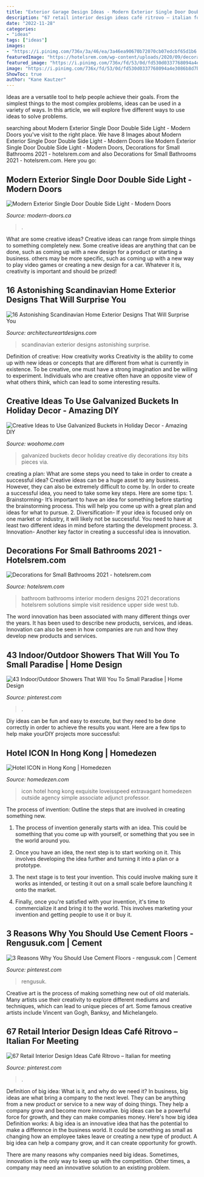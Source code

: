 ```yaml
---
title: "Exterior Garage Design Ideas - Modern Exterior Single Door Double Side Light"
description: "67 retail interior design ideas café ritrovo – italian for meeting"
date: "2022-11-28"
categories:
- "ideas"
tags: ["ideas"]
images:
- "https://i.pinimg.com/736x/3a/46/ea/3a46ea90670b72070cb07edcbf65d1b6.jpg"
featuredImage: "https://hotelsrem.com/wp-content/uploads/2020/09/decorations-for-small-bathrooms-fresh-30-small-bathroom-design-ideas-small-bathroom-solutions-of-decorations-for-small-bathrooms.jpg"
featured_image: "https://i.pinimg.com/736x/fd/53/0d/fd530d0337768094a4e3086b8d7b404f.jpg"
image: "https://i.pinimg.com/736x/fd/53/0d/fd530d0337768094a4e3086b8d7b404f.jpg"
ShowToc: true
author: "Kane Kautzer"
---
```



Ideas are a versatile tool to help people achieve their goals. From the simplest things to the most complex problems, ideas can be used in a variety of ways. In this article, we will explore five different ways to use ideas to solve problems.

	

		
searching about Modern Exterior Single Door Double Side Light - Modern Doors you've visit to the right place. We have 8 Images about Modern Exterior Single Door Double Side Light - Modern Doors like Modern Exterior Single Door Double Side Light - Modern Doors, Decorations for Small Bathrooms 2021 - hotelsrem.com and also Decorations for Small Bathrooms 2021 - hotelsrem.com. Here you go:
		
    
## Modern Exterior Single Door Double Side Light - Modern Doors

<img loading=lazy src="https://modern-doors.ca/wp-content/uploads/2017/11/IMG_6289-768x1024.jpg" onerror="this.onerror=null;this.src='https://tse4.mm.bing.net/th?id=OIP.Mf7_jK59PXkiFYpb8N0f2wHaJ4&amp;pid=15.1';" alt="Modern Exterior Single Door Double Side Light - Modern Doors">

_Source: modern-doors.ca_

>. 

	

What are some creative ideas?
Creative ideas can range from simple things to something completely new. Some creative ideas are anything that can be done, such as coming up with a new design for a product or starting a business. others may be more specific, such as coming up with a new way to play video games or creating a new design for a car. Whatever it is, creativity is important and should be prized!

    
## 16 Astonishing Scandinavian Home Exterior Designs That Will Surprise You

<img loading=lazy src="https://www.architectureartdesigns.com/wp-content/uploads/2015/05/16-Astonishing-Scandinavian-Home-Exterior-Designs-That-Will-Surprise-You-13-630x490.jpg" onerror="this.onerror=null;this.src='https://tse3.mm.bing.net/th?id=OIP.yaoCXfV6ponSMZ-Ob1QIggHaFw&amp;pid=15.1';" alt="16 Astonishing Scandinavian Home Exterior Designs That Will Surprise You">

_Source: architectureartdesigns.com_

>scandinavian exterior designs astonishing surprise. 

	

Definition of creative: How creativity works
Creativity is the ability to come up with new ideas or concepts that are different from what is currently in existence. To be creative, one must have a strong imagination and be willing to experiment. Individuals who are creative often have an opposite view of what others think, which can lead to some interesting results.

    
## Creative Ideas To Use Galvanized Buckets In Holiday Decor - Amazing DIY

<img loading=lazy src="http://www.woohome.com/wp-content/uploads/2017/10/repurpose-galvanized-buckets-as-holiday-decorations-13.jpg" onerror="this.onerror=null;this.src='https://tse3.mm.bing.net/th?id=OIP.eB1CZ-ghwr_Lnpg970j5lgHaRO&amp;pid=15.1';" alt="Creative Ideas to Use Galvanized Buckets in Holiday Decor - Amazing DIY">

_Source: woohome.com_

>galvanized buckets decor holiday creative diy decorations itsy bits pieces via. 

	

creating a plan: What are some steps you need to take in order to create a successful idea?
Creative ideas can be a huge asset to any business. However, they can also be extremely difficult to come by. In order to create a successful idea, you need to take some key steps. Here are some tips: 1. Brainstorming- It’s important to have an idea for something before starting the brainstorming process. This will help you come up with a great plan and ideas for what to pursue. 2. Diversification- If your idea is focused only on one market or industry, it will likely not be successful. You need to have at least two different ideas in mind before starting the development process. 3. Innovation- Another key factor in creating a successful idea is innovation.

    
## Decorations For Small Bathrooms 2021 - Hotelsrem.com

<img loading=lazy src="https://hotelsrem.com/wp-content/uploads/2020/09/decorations-for-small-bathrooms-fresh-30-small-bathroom-design-ideas-small-bathroom-solutions-of-decorations-for-small-bathrooms.jpg" onerror="this.onerror=null;this.src='https://tse3.mm.bing.net/th?id=OIP.yXvWprINQXMMQtim5yUYAgHaLH&amp;pid=15.1';" alt="Decorations for Small Bathrooms 2021 - hotelsrem.com">

_Source: hotelsrem.com_

>bathroom bathrooms interior modern designs 2021 decorations hotelsrem solutions simple visit residence upper side west tub. 

	

The word innovation has been associated with many different things over the years. It has been used to describe new products, services, and ideas. Innovation can also be seen in how companies are run and how they develop new products and services.

    
## 43 Indoor/Outdoor Showers That Will You To Small Paradise | Home Design

<img loading=lazy src="https://i.pinimg.com/736x/3a/46/ea/3a46ea90670b72070cb07edcbf65d1b6.jpg" onerror="this.onerror=null;this.src='https://tse1.mm.bing.net/th?id=OIP.lqwYxh877HAWxXGv_auXpQHaLG&amp;pid=15.1';" alt="43 Indoor/Outdoor Showers That Will You To Small Paradise | Home Design">

_Source: pinterest.com_

>. 

	

Diy ideas can be fun and easy to execute, but they need to be done correctly in order to achieve the results you want. Here are a few tips to help make yourDIY projects more successful:

    
## Hotel ICON In Hong Kong | Homedezen

<img loading=lazy src="http://www.homedezen.com/wp-content/uploads/2013/12/Hotel-ICON-in-Hong-Kong-42.jpg" onerror="this.onerror=null;this.src='https://tse1.mm.bing.net/th?id=OIP.EDiHUvEmy1Iaj1tXkAPObwHaLG&amp;pid=15.1';" alt="Hotel ICON in Hong Kong | Homedezen">

_Source: homedezen.com_

>icon hotel hong kong exquisite loveisspeed extravagant homedezen outside agency simple associate adjunct professor. 

	

The process of invention: Outline the steps that are involved in creating something new.
1. The process of invention generally starts with an idea. This could be something that you come up with yourself, or something that you see in the world around you.
2. Once you have an idea, the next step is to start working on it. This involves developing the idea further and turning it into a plan or a prototype.

3. The next stage is to test your invention. This could involve making sure it works as intended, or testing it out on a small scale before launching it onto the market.

4. Finally, once you're satisfied with your invention, it's time to commercialize it and bring it to the world. This involves marketing your invention and getting people to use it or buy it.

    
## 3 Reasons Why You Should Use Cement Floors - Rengusuk.com | Cement

<img loading=lazy src="https://i.pinimg.com/736x/fd/53/0d/fd530d0337768094a4e3086b8d7b404f.jpg" onerror="this.onerror=null;this.src='https://tse3.mm.bing.net/th?id=OIP.BsVZPezabQ7_chVeNE3HFQHaJ3&amp;pid=15.1';" alt="3 Reasons Why You Should Use Cement Floors - rengusuk.com | Cement">

_Source: pinterest.com_

>rengusuk. 

	

Creative art is the process of making something new out of old materials. Many artists use their creativity to explore different mediums and techniques, which can lead to unique pieces of art. Some famous creative artists include Vincent van Gogh, Banksy, and Michelangelo.

    
## 67 Retail Interior Design Ideas Café Ritrovo – Italian For Meeting

<img loading=lazy src="https://i.pinimg.com/736x/32/6a/29/326a292a310480a7fcb16afda396542f.jpg" onerror="this.onerror=null;this.src='https://tse3.mm.bing.net/th?id=OIP.Zfq3J2jGyPqWZWHolWTboQHaLG&amp;pid=15.1';" alt="67 Retail Interior Design Ideas Café Ritrovo – Italian for meeting">

_Source: pinterest.com_

>. 

	

Definition of big idea: What is it, and why do we need it?
In business, big ideas are what bring a company to the next level. They can be anything from a new product or service to a new way of doing things. They help a company grow and become more innovative. big ideas can be a powerful force for growth, and they can make companies money.
Here's how big idea Definition works: 
A big idea is an innovative idea that has the potential to make a difference in the business world. It could be something as small as changing how an employee takes leave or creating a new type of product. A big idea can help a company grow, and it can create opportunity for growth. 

There are many reasons why companies need big ideas. Sometimes, innovation is the only way to keep up with the competition. Other times, a company may need an innovative solution to an existing problem.

